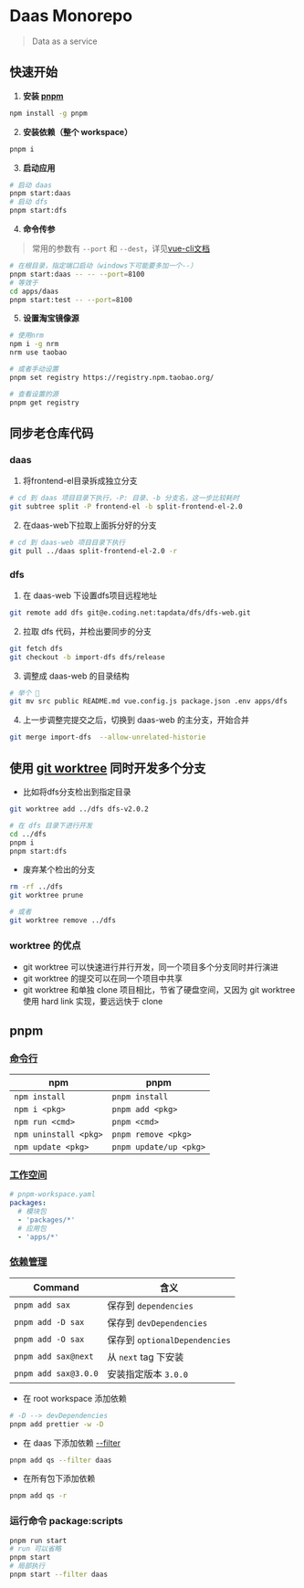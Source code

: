 # Daas Monorepo

> Data as a service

## 快速开始

1. **安装 [pnpm](https://pnpm.io/zh/motivation)**

```bash
npm install -g pnpm
```

2. **安装依赖（整个 workspace）**

```bash
pnpm i
```

3. **启动应用**

```bash
# 启动 daas
pnpm start:daas
# 启动 dfs
pnpm start:dfs
```

4. **命令传参**

> 常用的参数有 `--port` 和 `--dest`，详见[vue-cli文档](https://cli.vuejs.org/zh/guide/cli-service.html#%E4%BD%BF%E7%94%A8%E5%91%BD%E4%BB%A4)

```bash
# 在根目录，指定端口启动（windows下可能要多加一个--）
pnpm start:daas -- -- --port=8100
# 等效于
cd apps/daas
pnpm start:test -- --port=8100
```

5. **设置淘宝镜像源**

```bash
# 使用nrm
npm i -g nrm
nrm use taobao

# 或者手动设置
pnpm set registry https://registry.npm.taobao.org/ 

# 查看设置的源
pnpm get registry
```

## 同步老仓库代码

### daas

1. 将frontend-el目录拆成独立分支

```bash
# cd 到 daas 项目目录下执行，-P: 目录、-b 分支名，这一步比较耗时
git subtree split -P frontend-el -b split-frontend-el-2.0
```

2. 在daas-web下拉取上面拆分好的分支

```bash
# cd 到 daas-web 项目目录下执行
git pull ../daas split-frontend-el-2.0 -r
```

### dfs

1. 在 daas-web 下设置dfs项目远程地址

```bash
git remote add dfs git@e.coding.net:tapdata/dfs/dfs-web.git
```

2. 拉取 dfs 代码，并检出要同步的分支

```bash
git fetch dfs
git checkout -b import-dfs dfs/release
```

3. 调整成 daas-web 的目录结构

```bash
# 举个 🌰
git mv src public README.md vue.config.js package.json .env apps/dfs
```

4. 上一步调整完提交之后，切换到 daas-web 的主分支，开始合并

```bash
git merge import-dfs  --allow-unrelated-historie
```

## 使用 [git worktree](https://git-scm.com/docs/git-worktree) 同时开发多个分支

- 比如将dfs分支检出到指定目录

```bash
git worktree add ../dfs dfs-v2.0.2

# 在 dfs 目录下进行开发
cd ../dfs
pnpm i
pnpm start:dfs
``` 

- 废弃某个检出的分支
```bash
rm -rf ../dfs
git worktree prune

# 或者
git worktree remove ../dfs
``` 

### worktree 的优点

- git worktree 可以快速进行并行开发，同一个项目多个分支同时并行演进
- git worktree 的提交可以在同一个项目中共享
- git worktree 和单独 clone 项目相比，节省了硬盘空间，又因为 git worktree 使用 hard link 实现，要远远快于 clone

## pnpm

### [命令行](https://pnpm.io/zh/pnpm-cli)

| npm                   | pnpm                   |
|-----------------------|------------------------|
| `npm install`         | `pnpm install`         |
| `npm i <pkg>`         | `pnpm add <pkg>`       |
| `npm run <cmd>`       | `pnpm <cmd>`           |
| `npm uninstall <pkg>` | `pnpm remove <pkg>`    |
| `npm update <pkg>`    | `pnpm update/up <pkg>` |

### [工作空间](https://pnpm.io/zh/workspaces)

```yaml
# pnpm-workspace.yaml
packages:
  # 模块包
  - 'packages/*'
  # 应用包
  - 'apps/*'
```

### [依赖管理](https://pnpm.io/zh/cli/add)

| Command              | 含义                          |
| -------------------- | ----------------------------- |
| `pnpm add sax`       | 保存到 `dependencies`         |
| `pnpm add -D sax`    | 保存到 `devDependencies`      |
| `pnpm add -O sax`    | 保存到 `optionalDependencies` |
| `pnpm add sax@next`  | 从 `next` tag 下安装          |
| `pnpm add sax@3.0.0` | 安装指定版本 `3.0.0`          |

- 在 root workspace 添加依赖

```bash
# -D --> devDependencies
pnpm add prettier -w -D
```

- 在 daas 下添加依赖 [--filter](https://www.pnpm.cn/filtering)

```bash
pnpm add qs --filter daas
```

- 在所有包下添加依赖

```bash
pnpm add qs -r
```

### 运行命令 package:scripts

```bash
pnpm run start
# run 可以省略
pnpm start
# 局部执行
pnpm start --filter daas
```
